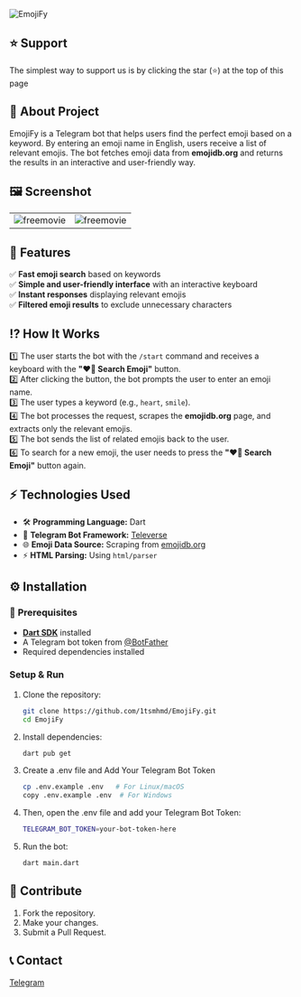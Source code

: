
![EmojiFy](https://uploadkon.ir/uploads/088c04_25Vizality-Addon-Banner.png)

## ⭐ Support
The simplest way to support us is by clicking the star (⭐) at the top of this page

## 💭 About Project

EmojiFy is a Telegram bot that helps users find the perfect emoji based on a keyword. By entering an emoji name in English, users receive a list of relevant emojis. The bot fetches emoji data from **emojidb.org** and returns the results in an interactive and user-friendly way.  

## 🖼️ Screenshot

|  |  |
|---------|---------|
| ![freemovie](https://i.imgur.com/OiqLyDW.png) | ![freemovie](https://i.imgur.com/IcjYQKi.jpeg) |



## 🚀 Features

✅ **Fast emoji search** based on keywords  
✅ **Simple and user-friendly interface** with an interactive keyboard  
✅ **Instant responses** displaying relevant emojis  
✅ **Filtered emoji results** to exclude unnecessary characters 

## ⁉️ How It Works  
1️⃣ The user starts the bot with the `/start` command and receives a keyboard with the **"❤️‍🔥 Search Emoji"** button.  
2️⃣ After clicking the button, the bot prompts the user to enter an emoji name.  
3️⃣ The user types a keyword (e.g., `heart`, `smile`).  
4️⃣ The bot processes the request, scrapes the **emojidb.org** page, and extracts only the relevant emojis.  
5️⃣ The bot sends the list of related emojis back to the user.  
6️⃣ To search for a new emoji, the user needs to press the **"❤️‍🔥 Search Emoji"** button again.

## ⚡ **Technologies Used**  
- 🛠 **Programming Language:** Dart  
- 🤖 **Telegram Bot Framework:** [Televerse](https://pub.dev/packages/televerse)  
- 🌐 **Emoji Data Source:** Scraping from [emojidb.org](https://emojidb.org)  
- ⚡ **HTML Parsing:** Using `html/parser`  

## ⚙️ Installation
### 🧩 **Prerequisites**  
- [**Dart SDK**](https://dart.dev/get-dart) installed  
- A Telegram bot token from [@BotFather](https://t.me/BotFather)  
- Required dependencies installed 



### **Setup & Run**  
1. Clone the repository:  
   ```sh
   git clone https://github.com/1tsmhmd/EmojiFy.git
   cd EmojiFy

2. Install dependencies:
    ```sh
    dart pub get

3. Create a .env file and Add Your Telegram Bot Token
    ```sh
    cp .env.example .env   # For Linux/macOS
    copy .env.example .env  # For Windows

4. Then, open the .env file and add your Telegram Bot Token:
    ```sh
    TELEGRAM_BOT_TOKEN=your-bot-token-here

5. Run the bot:
    ```sh
    dart main.dart


## 🤝 Contribute
1. Fork the repository.
2. Make your changes.
3. Submit a Pull Request.


## 📞 Contact
[Telegram](https://t.me/itsmhmd)
